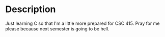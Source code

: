 # Description
Just learning C so that I'm a little more prepared for CSC 415. Pray for me please because next semester is going to be hell.
